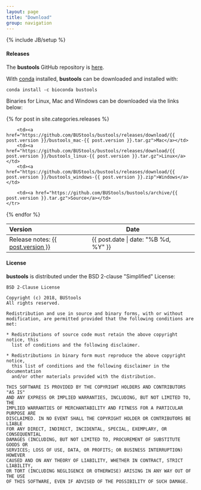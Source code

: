 ```yaml
---
layout: page
title: "Download"
group: navigation
---
```


{% include JB/setup %}


#### Releases

The __bustools__ GitHub repository is [here](https://github.com/BUStools/bustools/).

With [conda](https://conda.io/docs/index.html) installed, __bustools__ can be downloaded and installed with:

```
conda install -c bioconda bustools 
```

Binaries for Linux, Mac and Windows can be downloaded via the links below:

<table class="table">
  <thead>
    <tr>
      <th style="text-align: left">Version</th>
      <th>Date</th>
      <th></th>
      <th></th>
      <th></th>
    </tr>
  </thead>

{% for post in site.categories.releases %}
    <tr>
    	<td>Release notes: <a href="{{ site.url }}/bustools_site/{{ post.url }}">{{ post.version }}</a></td>
    	<td><span class="entry-date"><time datetime="{{ post.date | date_to_xmlschema }}">{{ post.date | date: "%B %d, %Y" }}</time></span></td>

        <td><a href="https://github.com/BUStools/bustools/releases/download/{{ post.version }}/bustools_mac-{{ post.version }}.tar.gz">Mac</a></td>
        <td><a href="https://github.com/BUStools/bustools/releases/download/{{ post.version }}/bustools_linux-{{ post.version }}.tar.gz">Linux</a>  </td>
        <td><a href="https://github.com/BUStools/bustools/releases/download/{{ post.version }}/bustools_windows-{{ post.version }}.zip">Windows</a> </td>
        
        <td><a href="https://github.com/BUStools/bustools/archive/{{ post.version }}.tar.gz">Source</a></td>
    </tr>
{% endfor %}
</table>


#### License

__bustools__ is distributed under the BSD 2-clause "Simplified" License:

~~~
BSD 2-Clause License

Copyright (c) 2018, BUStools
All rights reserved.

Redistribution and use in source and binary forms, with or without
modification, are permitted provided that the following conditions are met:

* Redistributions of source code must retain the above copyright notice, this
  list of conditions and the following disclaimer.

* Redistributions in binary form must reproduce the above copyright notice,
  this list of conditions and the following disclaimer in the documentation
  and/or other materials provided with the distribution.

THIS SOFTWARE IS PROVIDED BY THE COPYRIGHT HOLDERS AND CONTRIBUTORS "AS IS"
AND ANY EXPRESS OR IMPLIED WARRANTIES, INCLUDING, BUT NOT LIMITED TO, THE
IMPLIED WARRANTIES OF MERCHANTABILITY AND FITNESS FOR A PARTICULAR PURPOSE ARE
DISCLAIMED. IN NO EVENT SHALL THE COPYRIGHT HOLDER OR CONTRIBUTORS BE LIABLE
FOR ANY DIRECT, INDIRECT, INCIDENTAL, SPECIAL, EXEMPLARY, OR CONSEQUENTIAL
DAMAGES (INCLUDING, BUT NOT LIMITED TO, PROCUREMENT OF SUBSTITUTE GOODS OR
SERVICES; LOSS OF USE, DATA, OR PROFITS; OR BUSINESS INTERRUPTION) HOWEVER
CAUSED AND ON ANY THEORY OF LIABILITY, WHETHER IN CONTRACT, STRICT LIABILITY,
OR TORT (INCLUDING NEGLIGENCE OR OTHERWISE) ARISING IN ANY WAY OUT OF THE USE
OF THIS SOFTWARE, EVEN IF ADVISED OF THE POSSIBILITY OF SUCH DAMAGE.
~~~
